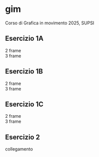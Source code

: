 # gim
Corso di Grafica in movimento 2025, SUPSI

## Esercizio 1A
2 frame<br>3 frame

## Esercizio 1B
2 frame<br>3 frame

## Esercizio 1C
2 frame<br>3 frame

## Esercizio 2
collegamento
